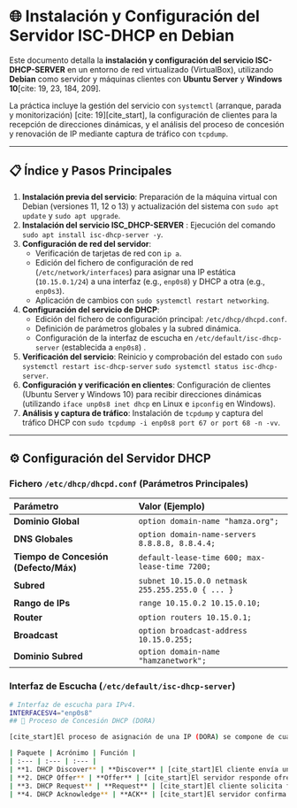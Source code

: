 # 🌐 Instalación y Configuración del Servidor ISC-DHCP en Debian

Este documento detalla la **instalación y configuración del servicio ISC-DHCP-SERVER** en un entorno de red virtualizado (VirtualBox), utilizando **Debian** como servidor y máquinas clientes con **Ubuntu Server** y **Windows 10**[cite: 19, 23, 184, 209].

La práctica incluye la gestión del servicio con `systemctl` (arranque, parada y monitorización) [cite: 19][cite_start], la configuración de clientes para la recepción de direcciones dinámicas, y el análisis del proceso de concesión y renovación de IP mediante captura de tráfico con `tcpdump`.

***

## 📋 Índice y Pasos Principales

1.  **Instalación previa del servicio**: Preparación de la máquina virtual con Debian (versiones 11, 12 o 13)  y actualización del sistema con `sudo apt update` y `sudo apt upgrade`.
2.  **Instalación del servicio ISC\_DHCP-SERVER** : Ejecución del comando `sudo apt install isc-dhcp-server -y`.
3.  **Configuración de red del servidor**:
    * Verificación de tarjetas de red con `ip a`.
    * Edición del fichero de configuración de red (`/etc/network/interfaces`)  para asignar una IP estática (`10.15.0.1/24`) a una interfaz (e.g., `enp0s8`)  y DHCP a otra (e.g., `enp0s3`).
    * Aplicación de cambios con `sudo systemctl restart networking`.
4.  **Configuración del servicio de DHCP**:
    * Edición del fichero de configuración principal: `/etc/dhcp/dhcpd.conf`.
    * Definición de parámetros globales y la subred dinámica.
    * Configuración de la interfaz de escucha en `/etc/default/isc-dhcp-server` (establecida a `enp0s8`) .
5.  **Verificación del servicio**: Reinicio y comprobación del estado con `sudo systemctl restart isc-dhcp-server` `sudo systemctl status isc-dhcp-server`.
6.  **Configuración y verificación en clientes**: Configuración de clientes (Ubuntu Server y Windows 10) para recibir direcciones dinámicas (utilizando `iface unp0s8 inet dhcp` en Linux e `ipconfig` en Windows).
7.  **Análisis y captura de tráfico**: Instalación de `tcpdump` y captura del tráfico DHCP con `sudo tcpdump -i enp0s8 port 67 or port 68 -n -vv`.

***

## ⚙️ Configuración del Servidor DHCP

### Fichero `/etc/dhcp/dhcpd.conf` (Parámetros Principales)

| Parámetro | Valor (Ejemplo) |
| :--- | :--- |
| **Dominio Global** | `option domain-name "hamza.org";` |
| **DNS Globales** | `option domain-name-servers 8.8.8.8, 8.8.4.4;` |
| **Tiempo de Concesión (Defecto/Máx)** | `default-lease-time 600; max-lease-time 7200;` |
| **Subred** | `subnet 10.15.0.0 netmask 255.255.255.0 { ... }` |
| **Rango de IPs** | `range 10.15.0.2 10.15.0.10;`  |
| **Router** | `option routers 10.15.0.1;` |
| **Broadcast** | `option broadcast-address 10.15.0.255;` |
| **Dominio Subred** | `option domain-name "hamzanetwork";` |

### Interfaz de Escucha (`/etc/default/isc-dhcp-server`)

```bash
# Interfaz de escucha para IPv4.
INTERFACESV4="enp0s8"
## 🔄 Proceso de Concesión DHCP (DORA)

[cite_start]El proceso de asignación de una IP (DORA) se compone de cuatro paquetes, capturados y analizados con `tcpdump`[cite: 232, 237]:

| Paquete | Acrónimo | Función |
| :--- | :--- | :--- |
| **1. DHCP Discover** | **Discover** | [cite_start]El cliente envía un mensaje de difusión (*broadcast*) a la red para localizar servidores DHCP disponibles[cite: 239, 244]. |
| **2. DHCP Offer** | **Offer** | [cite_start]El servidor responde ofreciendo una dirección IP y parámetros de configuración al cliente[cite: 240, 264]. |
| **3. DHCP Request** | **Request** | [cite_start]El cliente solicita formalmente la dirección IP ofrecida, confirmando su elección[cite: 241, 279]. |
| **4. DHCP Acknowledge** | **ACK** | [cite_start]El servidor confirma la solicitud y asigna definitivamente la dirección IP al cliente[cite: 242, 298]. |
